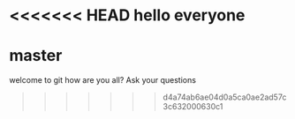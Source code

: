 <<<<<<< HEAD
hello everyone
=======
# master
welcome to git
how are you all?
Ask your questions
>>>>>>> d4a74ab6ae04d0a5ca0ae2ad57c3c632000630c1
